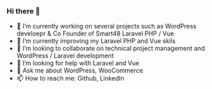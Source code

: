 ### Hi there 👋

- 🔭 I’m currently working on several projects such as WordPress develoepr & Co Founder of Smart48 Laravel PHP / Vue
- 🌱 I’m currently improving my Laravel PHP and Vue skils
- 👯 I’m looking to collaborate on technical project management and WordPress / Laravel development
- 🤔 I’m looking for help with Laravel and Vue
- 💬 Ask me about WordPress, WooCommerce 
- 📫 How to reach me: Github, LinkedIn

